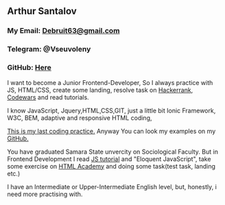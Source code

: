 ## Arthur Santalov

### My Email: Debruit63@gmail.com

### Telegram: @Vseuvoleny

### GitHub: [Here](https://github.com/Vseuvoleny)

I want to become a Junior Frontend-Developer, So I always practice with JS, HTML/CSS, create some landing, resolve task on [Hackerrank](https://www.hackerrank.com/dashboard?h_r=logo), [Codewars](https://www.codewars.com/users/Debruit/completed_solutions) and read tutorials.

I know JavaScript, Jquery,HTML,CSS,GIT, just a little bit Ionic Framework, W3C, BEM, adaptive and responsive HTML coding,

[This is my last coding practice.](https://github.com/Vseuvoleny/MerctTask.git)
Anyway You can look my examples on my [GitHub.](https://github.com/Vseuvoleny)

You have graduated Samara State unvercity on Sociological Faculty. But in Frontend Development I read [JS tutorial](https://learn.javascript.ru) and "Eloquent JavaScript", take some exercise on [HTML Academy](https://htmlacademy.ru) and doing some task(test task, landing etc.)

I have an Intermediate or Upper-Intermediate English level, but, honestly, i need more practising with.
